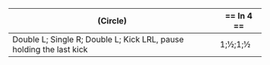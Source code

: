 |(Circle) | == In 4 == |
|----|-----|
|Double L; Single R; Double L; Kick LRL, pause holding the last kick |1;½;1;½|
